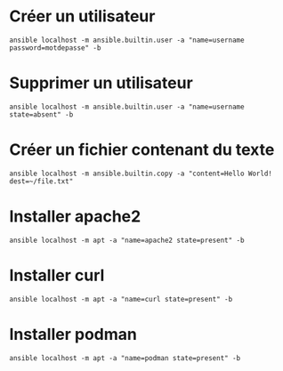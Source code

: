 # Créer un utilisateur
```
ansible localhost -m ansible.builtin.user -a "name=username password=motdepasse" -b
```

# Supprimer un utilisateur
```
ansible localhost -m ansible.builtin.user -a "name=username state=absent" -b
```

# Créer un fichier contenant du texte
```
ansible localhost -m ansible.builtin.copy -a "content=Hello World! dest=~/file.txt"
```

# Installer apache2
```
ansible localhost -m apt -a "name=apache2 state=present" -b
```

# Installer curl
```
ansible localhost -m apt -a "name=curl state=present" -b
```

# Installer podman
```
ansible localhost -m apt -a "name=podman state=present" -b
```